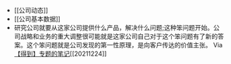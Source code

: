 - [[公司动态]]
- [[公司基本数据]]
- 研究公司就要从这家公司提供什么产品，解决什么问题;这种笨问题开始。公司战略和业务的重大调整很可能就是这家公司自己对于这个笨问题有了新的答案。这个笨问题就是公司发现的第一性原理，是向客户传达的价值主张。
  Via[【得到】专题的笔记](https://app.yinxiang.com/shard/s63/nl/13797828/ca3742d8-eff1-4f9d-be91-6718c04e4ac6/)[[20211224]] 
